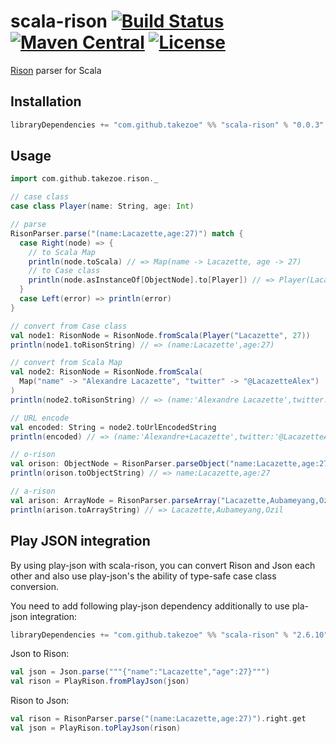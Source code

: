 scala-rison [![Build Status](https://travis-ci.org/takezoe/scala-rison.svg?branch=master)](https://travis-ci.org/takezoe/scala-rison) [![Maven Central](https://maven-badges.herokuapp.com/maven-central/com.github.takezoe/scala-rison_2.12/badge.svg)](https://maven-badges.herokuapp.com/maven-central/com.github.takezoe/scala-rison_2.12) [![License](https://img.shields.io/badge/License-Apache%202.0-blue.svg)](https://github.com/takezoe/scala-rison/blob/master/LICENSE)
========

[Rison](https://github.com/Nanonid/rison) parser for Scala

## Installation

```scala
libraryDependencies += "com.github.takezoe" %% "scala-rison" % "0.0.3"
```

## Usage


```scala
import com.github.takezoe.rison._

// case class
case class Player(name: String, age: Int)

// parse
RisonParser.parse("(name:Lacazette,age:27)") match {
  case Right(node) => {
    // to Scala Map
    println(node.toScala) // => Map(name -> Lacazette, age -> 27)
    // to Case class
    println(node.asInstanceOf[ObjectNode].to[Player]) // => Player(Lacazette, 27)
  }
  case Left(error) => println(error)
}

// convert from Case class
val node1: RisonNode = RisonNode.fromScala(Player("Lacazette", 27))
println(node1.toRisonString) // => (name:Lacazette',age:27)

// convert from Scala Map
val node2: RisonNode = RisonNode.fromScala(
  Map("name" -> "Alexandre Lacazette", "twitter" -> "@LacazetteAlex")
)
println(node2.toRisonString) // => (name:'Alexandre Lacazette',twitter:'@LacazetteAlex')

// URL encode
val encoded: String = node2.toUrlEncodedString
println(encoded) // => (name:'Alexandre+Lacazette',twitter:'@LacazetteAlex')

// o-rison
val orison: ObjectNode = RisonParser.parseObject("name:Lacazette,age:27")
println(orison.toObjectString) // => name:Lacazette,age:27

// a-rison
val arison: ArrayNode = RisonParser.parseArray("Lacazette,Aubameyang,Ozil")
println(arison.toArrayString) // => Lacazette,Aubameyang,Ozil
```

## Play JSON integration

By using play-json with scala-rison, you can convert Rison and Json each other and also use play-json's the ability of type-safe case class conversion.

You need to add following play-json dependency additionally to use pla-json integration:

```scala
libraryDependencies += "com.github.takezoe" %% "scala-rison" % "2.6.10"
```

Json to Rison:

```scala
val json = Json.parse("""{"name":"Lacazette","age":27}""")
val rison = PlayRison.fromPlayJson(json)
```

Rison to Json:

```scala
val rison = RisonParser.parse("(name:Lacazette,age:27)").right.get
val json = PlayRison.toPlayJson(rison)
```
